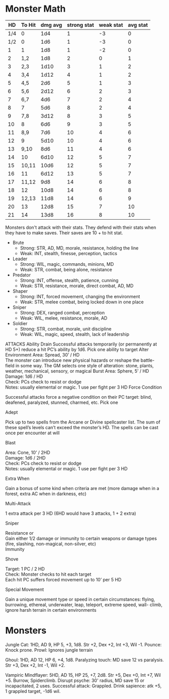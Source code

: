 # Monster Math

| HD  | To Hit | dmg avg | strong stat | weak stat | avg stat |
| --- | ------ | ------- | ----------- | --------- | -------- |
| 1/4 | 0      | 1d4     | 1           | -3        | 0        |
| 1/2 | 0      | 1d6     | 1           | -3        | 0        |
| 1   | 1      | 1d8     | 1           | -2        | 0        |
| 2   | 1,2    | 1d8     | 2           | 0         | 1        |
| 3   | 2,3    | 1d10    | 3           | 1         | 2        |
| 4   | 3,4    | 1d12    | 4           | 1         | 2        |
| 5   | 4,5    | 2d6     | 5           | 1         | 3        |
| 6   | 5,6    | 2d12    | 6           | 2         | 3        |
| 7   | 6,7    | 4d6     | 7           | 2         | 4        |
| 8   | 7      | 5d6     | 8           | 2         | 4        |
| 9   | 7,8    | 3d12    | 8           | 3         | 5        |
| 10  | 8      | 6d6     | 9           | 3         | 5        |
| 11  | 8,9    | 7d6     | 10          | 4         | 6        |
| 12  | 9      | 5d10    | 10          | 4         | 6        |
| 13  | 9,10   | 8d6     | 11          | 4         | 6        |
| 14  | 10     | 6d10    | 12          | 5         | 7        |
| 15  | 10,11  | 10d6    | 12          | 5         | 7        |
| 16  | 11     | 6d12    | 13          | 5         | 7        |
| 17  | 11,12  | 9d8     | 14          | 6         | 8        |
| 18  | 12     | 10d8    | 14          | 6         | 8        |
| 19  | 12,13  | 11d8    | 14          | 6         | 9        |
| 20  | 13     | 12d8    | 15          | 7         | 10        |
| 21  | 14     | 13d8    | 16          | 8         | 10        |

Monsters don't attack with their stats. They defend with their stats when they have to make saves. Their saves are 10 + to hit stat.

- Brute
   - Strong: STR, AD, MD, morale, resistance, holding the line
   - Weak: INT, stealth, finesse, perception, tactics
- Leader
   - Strong: WIL, magic, commands, minions, MD
   - Weak: STR, combat, being alone, resistance
- Predator
   - Strong: INT, offense, stealth, patience, cunning
   - Weak: STR, resistance, morale, direct combat, AD, MD
- Shaper
   - Strong: INT, forced movement, changing the environment
   - Weak: STR, melee combat, being locked down in one place
- Sniper
   - Strong: DEX, ranged combat, perception
   - Weak: WIL, melee, resistance, morale, AD
- Soldier
   - Strong: STR, combat, morale, unit discipline
   - Weak: WIL, magic, speed, stealth, lack of leadership



ATTACKS
Ability Drain
Successful attacks temporarily (or permanently at HD 5+) reduce a hit PC’s ability by 1d6. Pick one ability to target
Alter Environment Area: Spread, 30’ / HD  
The monster can introduce new physical hazards or reshape the battle- field in some way. The GM selects one style of alteration: stone, plants, weather, mechanical, sensory, or magical
Burst
Area: Sphere, 5’ / HD  
Damage: 1d6 / HD  
Check: PCs check to resist or dodge  
Notes: usually elemental or magic. 1 use per fight per 3 HD
Force Condition



Successful attacks force a negative condition on their PC target: blind, deafened, paralyzed, stunned, charmed, etc. Pick one






Adept

Pick up to two spells from the Arcane or Divine spellcaster list. The sum of these spell’s levels can’t exceed the monster’s HD. The spells can be cast once per encounter at will

Blast

Area: Cone, 10’ / 2HD  
Damage: 1d6 / 2HD  
Check: PCs check to resist or dodge  
Notes: usually elemental or magic. 1 use per fight per 3 HD

Extra When

Gain a bonus of some kind when criteria are met (more damage when in a forest, extra AC when in darkness, etc)

Multi-Attack

1 extra attack per 3 HD (6HD would have 3 attacks, 1 + 2 extra)

Sniper

Resistance or  
Gain either 1/2 damage or immunity to certain weapons or damage types (fire, slashing, non-magical, non-silver, etc)  
Immunity

Shove

Target: 1 PC / 2 HD  
Check: Monster checks to hit each target  
Each hit PC suffers forced movement up to 10’ per 5 HD


Special Movement

Gain a unique movement type or speed in certain circumstances: flying, burrowing, ethereal, underwater, leap, teleport, extreme speed, wall- climb, ignore harsh terrain in certain environments



# Monsters






Jungle Cat: 1HD, AD 9, HP 5, +3, 1d8. Str +2, Dex +2, Int +3, Wil -1. Pounce: Knock prone. Prowl: Ignores jungle terrain

Ghoul: 1HD, AD 12, HP 6, +4, 1d8. Paralyzing touch: MD save 12 vs paralysis. Str +3, Dex +2, Int -1, Wil +2.

Vampiric Mindflayer: 5HD, AD 15, HP 25, +7, 2d8. Str +5, Dex +0, Int +7, Wil +5. Burrow, Spiderclimb. Disrupt psyche: 30' radius, MD save 15 or incapacitated, 2 uses. Successful attack: Grappled. Drink sapience: atk +5, 1 grappled target, -1d6 wil.

